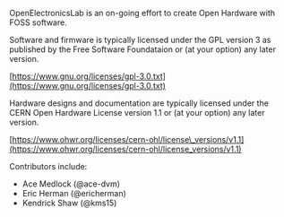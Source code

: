 OpenElectronicsLab is an on-going effort to create Open Hardware with FOSS
software.

Software and firmware is typically licensed under the GPL version 3 as
published by the Free Software Foundataion or (at your option) any later
version.

[https://www.gnu.org/licenses/gpl-3.0.txt](https://www.gnu.org/licenses/gpl-3.0.txt)

Hardware designs and documentation are typically licensed under the CERN
Open Hardware License version 1.1 or (at your option) any later version.

[https://www.ohwr.org/licenses/cern-ohl/license\_versions/v1.1](https://www.ohwr.org/licenses/cern-ohl/license_versions/v1.1)

Contributors include:
 * Ace Medlock (@ace-dvm)
 * Eric Herman (@ericherman)
 * Kendrick Shaw (@kms15)

